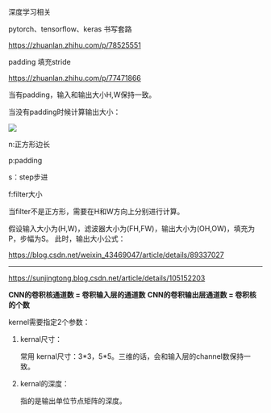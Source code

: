 深度学习相关



pytorch、tensorflow、keras 书写套路

https://zhuanlan.zhihu.com/p/78525551



padding 填充stride

https://zhuanlan.zhihu.com/p/77471866



当有padding，输入和输出大小H,W保持一致。

当没有padding时候计算输出大小：

![](https://www.zhihu.com/equation?tex=o%3D\lfloor+\frac{n+%2B+2p+-+f}{s}++\rfloor+%2B+1)

n:正方形边长

p:padding

s：step步进

f:filter大小



当filter不是正方形，需要在H和W方向上分别进行计算。



假设输入大小为(H,W)，滤波器大小为(FH,FW)，输出大小为(OH,OW)，填充为P，步幅为S。
此时，输出大小公式：

https://blog.csdn.net/weixin_43469047/article/details/89337027





---

https://sunjingtong.blog.csdn.net/article/details/105152203



**CNN的卷积核通道数 = 卷积输入层的通道数**
**CNN的卷积输出层通道数 = 卷积核的个数**





kernel需要指定2个参数：

1. kernal尺寸：

   常用 kernal尺寸：3\*3，5\*5。三维的话，会和输入层的channel数保持一致。

2. kernal的深度：

   指的是输出单位节点矩阵的深度。

   



